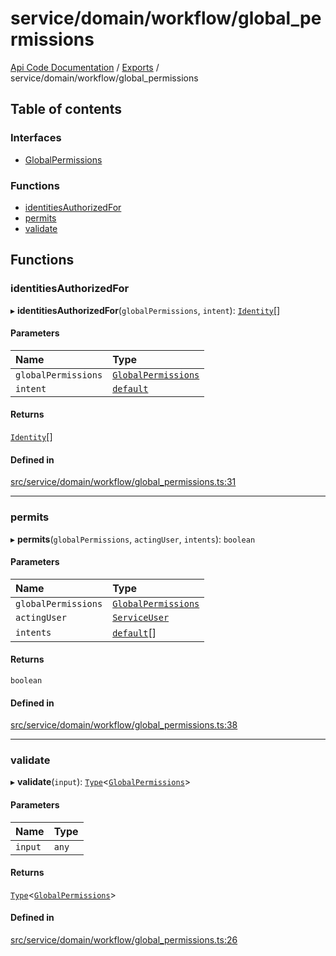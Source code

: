 # service/domain/workflow/global\_permissions
 
[Api Code Documentation](../README.md) / [Exports](../modules.md) / service/domain/workflow/global\_permissions

## Table of contents

### Interfaces

- [GlobalPermissions](../interfaces/service_domain_workflow_global_permissions.GlobalPermissions.md)

### Functions

- [identitiesAuthorizedFor](service_domain_workflow_global_permissions.md#identitiesauthorizedfor)
- [permits](service_domain_workflow_global_permissions.md#permits)
- [validate](service_domain_workflow_global_permissions.md#validate)

## Functions

### identitiesAuthorizedFor

▸ **identitiesAuthorizedFor**(`globalPermissions`, `intent`): [`Identity`](service_domain_organization_identity.md#identity)[]

#### Parameters

| Name | Type |
| :------ | :------ |
| `globalPermissions` | [`GlobalPermissions`](../interfaces/service_domain_workflow_global_permissions.GlobalPermissions.md) |
| `intent` | [`default`](authz_intents.md#default) |

#### Returns

[`Identity`](service_domain_organization_identity.md#identity)[]

#### Defined in

[src/service/domain/workflow/global_permissions.ts:31](https://github.com/openkfw/TruBudget/blob/b9aaff0/api/src/service/domain/workflow/global_permissions.ts#L31)

___

### permits

▸ **permits**(`globalPermissions`, `actingUser`, `intents`): `boolean`

#### Parameters

| Name | Type |
| :------ | :------ |
| `globalPermissions` | [`GlobalPermissions`](../interfaces/service_domain_workflow_global_permissions.GlobalPermissions.md) |
| `actingUser` | [`ServiceUser`](../interfaces/service_domain_organization_service_user.ServiceUser.md) |
| `intents` | [`default`](authz_intents.md#default)[] |

#### Returns

`boolean`

#### Defined in

[src/service/domain/workflow/global_permissions.ts:38](https://github.com/openkfw/TruBudget/blob/b9aaff0/api/src/service/domain/workflow/global_permissions.ts#L38)

___

### validate

▸ **validate**(`input`): [`Type`](result.md#type)<[`GlobalPermissions`](../interfaces/service_domain_workflow_global_permissions.GlobalPermissions.md)\>

#### Parameters

| Name | Type |
| :------ | :------ |
| `input` | `any` |

#### Returns

[`Type`](result.md#type)<[`GlobalPermissions`](../interfaces/service_domain_workflow_global_permissions.GlobalPermissions.md)\>

#### Defined in

[src/service/domain/workflow/global_permissions.ts:26](https://github.com/openkfw/TruBudget/blob/b9aaff0/api/src/service/domain/workflow/global_permissions.ts#L26)
